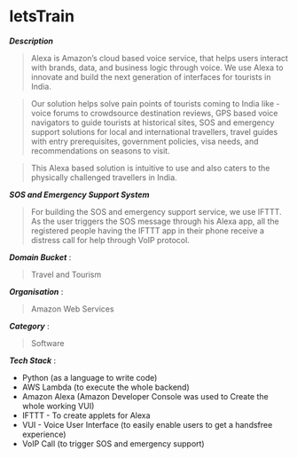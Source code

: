 # letsTrain

***Description***
> Alexa is Amazon’s cloud based voice service, that helps users interact with brands, data, and business logic through voice. We use Alexa to innovate and build the next generation of interfaces for tourists in India.

> Our solution helps solve pain points of tourists coming to India like - voice forums to crowdsource destination reviews, GPS based voice navigators to guide tourists at historical sites, SOS and emergency support solutions for local and international travellers, travel guides with entry prerequisites, government policies, visa needs, and recommendations on seasons to visit.

> This Alexa based solution is intuitive to use and also caters to the physically challenged travellers in India.

***SOS and Emergency Support System***
> For building the SOS and emergency support service, we use IFTTT.
> As the user triggers the SOS message through his Alexa app, all the registered people having the IFTTT app in their phone receive a distress call for help through VoIP protocol. 


***Domain Bucket*** :
> Travel and Tourism

***Organisation*** :

> Amazon Web Services

***Category*** :
> Software

***Tech Stack*** :

- Python (as a language to write code)
- AWS Lambda (to execute the whole backend)
- Amazon Alexa (Amazon Developer Console was used to Create the whole working VUI)
- IFTTT - To create applets for Alexa
- VUI - Voice User Interface (to easily enable users to get a handsfree experience)
- VoIP Call (to trigger SOS and emergency support)
